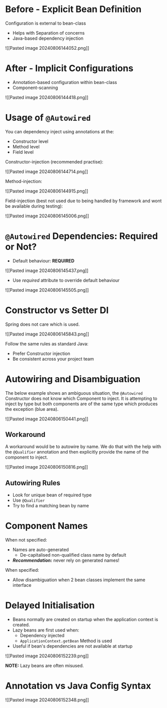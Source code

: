 # Before - Explicit Bean Definition

Configuration is external to bean-class
- Helps with Separation of concerns
- Java-based dependency injection

![[Pasted image 20240806144052.png]]


# After - Implicit Configurations

- Annotation-based configuration within bean-class
- Component-scanning

![[Pasted image 20240806144418.png]]

# Usage of `@Autowired`

You can dependency inject using annotations at the:

- Constructor level
- Method level
- Field level

Constructor-injection (recommended practise):

![[Pasted image 20240806144714.png]]

Method-injection:

![[Pasted image 20240806144915.png]]

Field-injection (best not used due to being handled by framework and wont be available during testing):

![[Pasted image 20240806145006.png]]

# `@Autowired` Dependencies: Required or Not?

- Default behaviour: **REQUIRED** 

![[Pasted image 20240806145437.png]]

- Use *required* attribute to override default behaviour

![[Pasted image 20240806145505.png]]


# Constructor vs Setter DI

Spring does not care which is used.

![[Pasted image 20240806145843.png]]

Follow the same rules as standard Java:
- Prefer Constructor injection
- Be consistent across your project team

# Autowiring and Disambiguation

The below example shows an ambiguous situation, the `@Autowired` Constructor does not know which Component to inject. It is attempting to inject by type but both components are of the same type which produces the exception (blue area).

![[Pasted image 20240806150441.png]]

## Workaround

A workaround would be to autowire by name. We do that with the help with the `@Qualifier` annotation and then explicitly provide the name of the component to inject. 

![[Pasted image 20240806150816.png]]

## Autowiring Rules

- Look for unique bean of required type
- Use `@Qualifier`
- Try to find a matching bean by name

# Component Names

When not specified:
- Names are auto-generated
	- De-capitalised non-qualified class name by default
- ***Recommendation:*** never rely on generated names!

When specified:
- Allow disambiguation when 2 bean classes implement the same interface

# Delayed Initialisation

- Beans normally are created on startup when the application context is created.
- Lazy beans are first used when:
	- Dependency injected
	- `ApplicationContext.getBean` Method is used
- Useful if bean's dependencies are not available at startup

![[Pasted image 20240806152239.png]]

**NOTE:** Lazy beans are often misused.

# Annotation vs Java Config Syntax

![[Pasted image 20240806152348.png]]